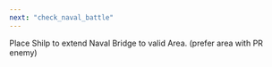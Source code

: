 ```yaml
---
next: "check_naval_battle"
---
```


Place Shilp to extend Naval Bridge to valid Area.
(prefer area with PR enemy)
